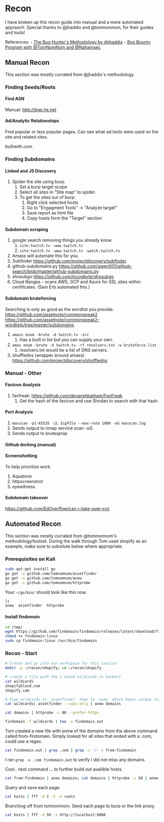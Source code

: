 # Recon

I have broken up this recon guide into manual and a more automated appraoch. Special thanks to @jhaddix and @tomnomnom, for their guides and tools!

References: 
    - [The Bug Hunter's Methodology by @jhaddix](https://www.youtube.com/watch?v=gIz_yn0Uvb8&ab_channel=RedTeamVillage)
    - [Bug Bounty Program with @TomNomNom and @Nahamsec](https://www.youtube.com/watch?v=SYExiynPEKM&ab_channel=Nahamsec)


## Manual Recon

This section was mostly currated from @jhaddix's methodology.

### Finding Seeds/Roots

#### Find ASN

Manual:
http://bgp.he.net


#### Ad/Analytic Relationships
Find popular or less popular pages. Can see what ad tools were used on the site and related sites.

builtwith.com

### Finding Subdomains

#### Linked and JS Discovery

1. Spider the site using burp.
	1. Set a burp target scope
	2. Select all sites in "Site map" to spider.
	3. To get the sites out of burp: 
		1. Right click selected hosts
		2. Go to "Engagment Tools" -> "Analyze target"
		3. Save report as html file
		4. Copy hosts form the "Target" section

#### Subdomain scraping

1. google search removing things you already know.
	1. `site:twitch.tv -www.twitch.tv`
	2. `site:twitch.tv -www.twitch.tv -watch.twitch.tv`
2. Amass will automate this for you.
3. Subfinder https://github.com/projectdiscovery/subfinder
4. github-subdomains.py https://github.com/gwen001/github-search/blob/master/github-subdomains.py
5. shosubgo https://github.com/incogbyte/shosubgo
6. Cloud Ranges - scans AWS, GCP and Azure for SSL sites within certificates. (Sam Erb automated this.)

#### Subdomain bruteforcing

Searching is only as good as the wordlist you provide.
https://github.com/assetnote/commonspeak2
https://github.com/assetnote/commonspeak2-wordlists/tree/master/subdomains

1. `amass enum -brute -d twitch.tv -src`
	1. Has a built in list but you can supply your own.
2. `amas enum -brute -d twitch.tv -rf resolvers.txt -w bruteforce.list`
	1. resolvers.txt would be a list of DNS servers.
3. shuffledns (wrapper around amass) https://github.com/projectdiscovery/shuffledns


### Manual - Other

#### Favicon Analysis
1. favfreak: https://github.com/devanshbatham/FavFreak
	1. Get the hash of the favicon and use Shodan to search with that hash.

#### Port Analysis
1. `masscan -p1-65535 -iL $ipFIle --max-rate 1800 -oG masscan.log`
2. Sends output to nmap service scan -oG
3. Sends output to brutespray

#### Github dorking (manual)

#### Screenshotting

To help prioritize work.

1. Aquatone
2. httpscreenshot
3. eyewitness

#### Subdomain takeover
https://github.com/EdOverflow/can-i-take-over-xyz

## Automated Recon

This section was mostly currated from @tomnomnom's methodology/toolset.
During the walk through Tom used shopify as an example, make sure to subsitute below where appropriate. 

### Prerequisites on Kali
```bash
sudo apt-get install go
go get -u github.com/tomnomnom/assetfinder
go get -u github.com/tomnomnom/anew
go get -u github.com/tomnomnom/httprobe
```

Your `~/go/bin/` should look like this now.
```bash
ls      
anew  assetfinder  httprobe
```

#### Install findomain
```bash
cd /tmp/
wget https://github.com/findomain/findomain/releases/latest/download/findomain-linux
chmod +x findomain-linux
sudo cp findomain-linux /usr/bin/findomain
```

### Recon - Start
```bash
# Create and go into our workspace for this session.
mkdir -p ~/recon/shopify; cd ~/recon/shopify

# create a file with the 2 noted wildcards in hacker1.
cat wildcards                 
shopifykloud.com
shopify.com

# Pipe wildcards to `assetfinder` then to `anew` which keeps unique strings.
cat wildcards| assetfinder --subs-only | anew domains
```
 

```bash
cat domains | httprobe -c 80 --prefer-https
```

```bash
findomain -f wildcards | tee -a findomain.out
```

Tom created a new file with some of the domains from the above command called from-findomain.
Simply looked for all sites that ended with a .com, could use a regex.
```bash
cat findomain.out | grep .com | grep -v '>' > from-findomain
```

I ran `grep -v .com findomain.out` to verify I did not miss any domains

Cool.. next command ...  to further build out availible hosts.
```bash
cat from-findomain | anew domains; cat domains | httprobe -c 50 | anew hosts
```

Query and save each page.
```bash
cat hosts | fff -d 1 -S -o roots
```

Branching off from tomnomnom. 
Send each page to burp or the link proxy.
```bash
cat hosts | fff -d 50 -x http://localhost:8080
```
